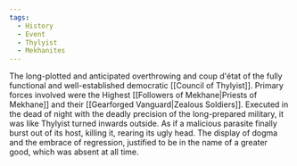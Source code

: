 ```yaml
---
tags:
  - History
  - Event
  - Thylyist
  - Mekhanites
---
```

The long-plotted and anticipated overthrowing and coup d'état of the fully functional and well-established democratic [[Council of Thylyist]]. 
Primary forces involved were the Highest [[Followers of Mekhane|Priests of Mekhane]] and their [[Gearforged Vanguard|Zealous Soldiers]]. 
Executed in the dead of night with the deadly precision of the long-prepared military, it was like Thylyist turned inwards outside. As if a malicious parasite finally burst out of its host, killing it, rearing its ugly head. 
The display of dogma and the embrace of regression, justified to be in the name of a greater good, which was absent at all time. 
